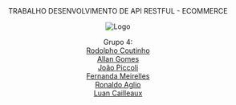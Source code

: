 <div align="center"> TRABALHO DESENVOLVIMENTO DE API RESTFUL - ECOMMERCE
  
<div align="center">

![Logo](https://cdn.discordapp.com/attachments/1090076539602866176/1090353059290419340/326727009_876691460048247_1561125399909609359_n-removebg-preview-removebg-preview.png)

</div>
Grupo 4: </br>
<a href=https://github.com/RodolphoGLC>Rodolpho Coutinho </a> </br>
<a href=https://github.com/AllanFerreiraGomes>Allan Gomes </a> </br>
<a href=https://github.com/JoaoMarcoPiccoliCardoso>João Piccoli </a> </br>
<a href=https://github.com/FernandaMeirelles>Fernanda Meirelles </a> </br>
<a href=https://github.com/RonaldoAglio>Ronaldo Aglio </a> </br>
<a href=https://github.com/LuanCailleaux>Luan Cailleaux </a> </br>
